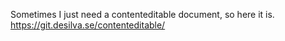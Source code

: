 Sometimes I just need a contenteditable document, so here it is. https://git.desilva.se/contenteditable/
